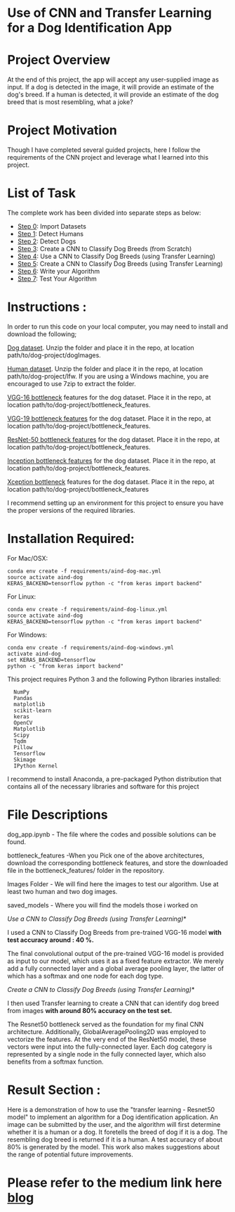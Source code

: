 # Use of CNN and Transfer Learning for a Dog Identification App

# Project Overview

At the end of this project, the app will  accept any user-supplied image as input. If a dog is detected in the image, it will provide an estimate of the dog's breed. If a human is detected, it will provide an estimate of the dog breed that is most resembling, what a joke?

# Project Motivation

Though I have completed several guided projects, here I follow the requirements of the CNN project and leverage what I learned into this project.
# List of Task

The complete work has been divided into separate steps as below:

* [Step 0](#step0): Import Datasets
* [Step 1](#step1): Detect Humans
* [Step 2](#step2): Detect Dogs
* [Step 3](#step3): Create a CNN to Classify Dog Breeds (from Scratch)
* [Step 4](#step4): Use a CNN to Classify Dog Breeds (using Transfer Learning)
* [Step 5](#step5): Create a CNN to Classify Dog Breeds (using Transfer Learning)
* [Step 6](#step6): Write your Algorithm
* [Step 7](#step7): Test Your Algorithm

# Instructions :

In order to run this code on your local computer, you may need to install and download the following;

[Dog dataset](https://s3-us-west-1.amazonaws.com/udacity-aind/dog-project/dogImages.zip). Unzip the folder and place it in the repo, at location path/to/dog-project/dogImages.

[Human dataset](https://s3-us-west-1.amazonaws.com/udacity-aind/dog-project/lfw.zip). Unzip the folder and place it in the repo, at location path/to/dog-project/lfw. If you are using a Windows machine, you are encouraged to use 7zip to extract the folder.

[VGG-16 bottleneck](https://s3-us-west-1.amazonaws.com/udacity-aind/dog-project/DogVGG16Data.npz) features for the dog dataset. Place it in the repo, at location path/to/dog-project/bottleneck_features.

[VGG-19 bottleneck features](https://s3-us-west-1.amazonaws.com/udacity-aind/dog-project/DogVGG19Data.npz) for the dog dataset. Place it in the repo, at location path/to/dog-project/bottleneck_features.

[ResNet-50 bottleneck features](https://s3-us-west-1.amazonaws.com/udacity-aind/dog-project/DogResnet50Data.npz) for the dog dataset. Place it in the repo, at location path/to/dog-project/bottleneck_features.

[Inception bottleneck features](https://s3-us-west-1.amazonaws.com/udacity-aind/dog-project/DogInceptionV3Data.npz) for the dog dataset. Place it in the repo, at location path/to/dog-project/bottleneck_features.

[Xception bottleneck](https://s3-us-west-1.amazonaws.com/udacity-aind/dog-project/DogXceptionData.npz) features for the dog dataset. Place it in the repo, at location path/to/dog-project/bottleneck_features

I recommend setting up an environment for this project to ensure you have the proper versions of the required libraries.

# Installation Required:

For Mac/OSX:

	conda env create -f requirements/aind-dog-mac.yml
	source activate aind-dog
	KERAS_BACKEND=tensorflow python -c "from keras import backend"

For Linux:

	conda env create -f requirements/aind-dog-linux.yml
	source activate aind-dog
	KERAS_BACKEND=tensorflow python -c "from keras import backend"

For Windows:

	conda env create -f requirements/aind-dog-windows.yml
	activate aind-dog
	set KERAS_BACKEND=tensorflow
	python -c "from keras import backend"
 
This project requires Python 3 and the following Python libraries installed:

      NumPy
      Pandas
      matplotlib
      scikit-learn
      keras
      OpenCV
      Matplotlib
      Scipy
      Tqdm
      Pillow
      Tensorflow
      Skimage
      IPython Kernel

I recommend to install Anaconda, a pre-packaged Python distribution that contains all of the necessary libraries and software for this project


# File Descriptions

dog_app.ipynb - The file where the codes and possible solutions can be found.

bottleneck_features -When you Pick one of the above architectures, download the corresponding bottleneck features, and store the downloaded file in the bottleneck_features/ folder in the repository.

Images Folder - We will find here the images to test our algorithm. Use at least two human and two dog images.

saved_models - Where you will find the models those i worked on


*Use a CNN to Classify Dog Breeds (using Transfer Learning)**

I used a CNN to Classify Dog Breeds from pre-trained VGG-16 model **with test accuracy around : 40 %.**

The final convolutional output of the pre-trained VGG-16 model is provided as input to our model, which uses it as a fixed feature extractor. We merely add a fully connected layer and a global average pooling layer, the latter of which has a softmax and one node for each dog type.

*Create a CNN to Classify Dog Breeds (using Transfer Learning)**

I then used Transfer learning to create a CNN that can identify dog breed from images **with around 80% accuracy on the test set.**

The Resnet50 bottleneck served as the foundation for my final CNN architecture. Additionally, GlobalAveragePooling2D was employed to vectorize the features. At the very end of the ResNet50 model, these vectors were input into the fully-connected layer. Each dog category is represented by a single node in the fully connected layer, which also benefits from a softmax function.

# Result Section :

Here is a demonstration of how to use the "transfer learning - Resnet50 model" to implement an algorithm for a Dog identification application. An image can be submitted by the user, and the algorithm will first determine whether it is a human or a dog. It foretells the breed of dog if it is a dog. The resembling dog breed is returned if it is a human. A test accuracy of about 80% is generated by the model. This work also makes suggestions about the range of potential future improvements.


# Please refer to the medium link here [blog](https://medium.com/@williswang514/convolutional-neural-network-cnn-and-transfer-learning-to-identify-breed-of-world-of-dogs-b545a40609b5)
